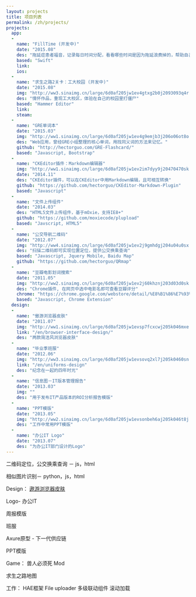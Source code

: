 ```yaml
---
layout: projects
title: 项目列表
permalink: /zh/projects/
projects: 
  app:
  -
    name: "FillTime (开发中)"
    date: "2015.08"
    des: "拖延症患者福音，记录每日时间分配，看看哪些时间是因为拖延浪费掉的，帮助自己更有效率的做事。"
    based: "Swift"
    link:
    ios:
  -
    name: "求生之路2关卡：工大校园 (开发中)"
    date: "2015.08"
    img: "http://ww3.sinaimg.cn/large/6d0af205jw1ev4gtxg2b0j2093093q4r.jpg"
    des: "情怀作品，重现工大校区，体验在自己的校园里打僵尸"
    based: "Hammer Editor"
    link: 
    steam:
  -
    name: "GRE单词本"
    date: "2015.03"
    img: "http://ww1.sinaimg.cn/large/6d0af205jw1ev4g9emjb3j206o06ot8o.jpg"
    des: "Web应用，曾经GRE小组整理的核心单词，用找同义词的方法来记忆。"
    github: "http://hectorguo.com/GRE-Flashcard/"
    based: "Javascript, Bootstrap"
  -
    name: "CKEditor插件：Markdown编辑器"
    img: "http://ww1.sinaimg.cn/large/6d0af205jw1ev2im7dyy9j20470470sk.jpg"
    date: "2014.11"
    des: "CKEditor插件，可以在CKEditor中用Markdown编辑，且可相互转换"
    github: "https://github.com/hectorguo/CKEditor-Markdown-Plugin"
    based: "Javascript"
  -
    name: "文件上传组件"
    date: "2014.03"
    des: "HTML5文件上传组件，基于mOxie，支持IE8+"
    github: "https://github.com/moxiecode/plupload"
    based: "Javscript, HTML5"
  -
    name: "公交导航二维码"
    date: "2012.07"
    img: "http://ww4.sinaimg.cn/large/6d0af205jw1ev2j9gmhdgj204u04u0sx.jpg"
    des: "扫描二维码即可实现位置定位，提供公交换乘查询"
    based: "Javascript, Jquery Mobile, Baidu Map"
    github: "https://github.com/hectorguo/QRmap"
  -
    name: "豆瓣电影划词搜索"
    date: "2011.05"
    img: "http://ww2.sinaimg.cn/large/6d0af205jw1ev2j60khznj203d03d0sk.jpg"
    des: "Chrome插件, 在网页中选中电影名即可查看豆瓣评分"
    chrome: "https://chrome.google.com/webstore/detail/%E8%B1%86%E7%93%A3%E7%94%B5%E5%BD%B1%E5%88%92%E8%AF%8D%E6%90%9C%E7%B4%A2/femcbbmhkcbbmbfmokdopgpfolbamini"
    based: "Javascript, Chrome Extension"
  design:
  -
    name: "傲游浏览器皮肤"
    date: "2011.07"
    img: "http://ww1.sinaimg.cn/large/6d0af205jw1evsp7fcxcwj205k046mxe.jpg"
    link: "/en/browser-interface-design/"
    des: "两款简洁风浏览器皮肤"
  -
    name: "毕业季班服"
    date: "2012.06"
    img: "http://ww3.sinaimg.cn/large/6d0af205jw1evsovq2xl7j205k0460sn.jpg"
    link: "/en/uniforms-design"
    des: "纪念在一起的四年时光"
  -
    name: "信息图－IT版本管理报告"
    date: "2013.03"
    img: ""
    des: "用于发布IT产品版本的ROI分析报告模版"
  -
    name: "PPT模版"
    date: "2013.05"
    img: "http://ww2.sinaimg.cn/large/6d0af205jw1evsonbeh6aj205k046t8j.jpg"
    des: "工作中常用PPT模版"
  -
    name: "办公IT Logo"
    date: "2013.07"
    des: "为办公IT部门设计的Logo"
---
```


二维码定位，公交换乘查询 － js，html

相似图片识别－ python，js，html

Design：
[遨游浏览器皮肤](http://bbs.maxthon.cn/forum.php?mod=viewthread&tid=538280)

Logo- 办公IT

周报模版

班服

Axure原型 - 下一代供应链

PPT模版



Game：
兽人必须死 Mod

求生之路地图

工作：
HAE框架
File uploader
多级联动组件
滚动加载